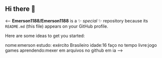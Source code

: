 ## Hi there 👋

<--
**Emerson1188/Emerson1188** is a ✨ _special_ ✨ repository because its `README.md` (this file) appears on your GitHub profile.

Here are some ideas to get you started:

nome:emerson
estudo: exército Brasileiro
idade:16
faço no tempo livre:jogo games
aprendendo:mexer em arquivos no github em ia
-->
